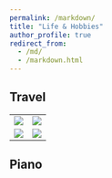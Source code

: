 ```yaml
---
permalink: /markdown/
title: "Life & Hobbies"
author_profile: true
redirect_from: 
  - /md/
  - /markdown.html
---
```


## Travel
<table>
  <tr>
    <td ><center><img src="../images/Life1.jpg"></center></td>
    <td ><center><img src="../images/Life2.jpg"></center></td>
  </tr>
  
  <tr>
    <td ><center><img src="../images/Life3.jpg"></center></td>
    <td ><center><img src="../images/Life4.jpg"></center></td>
  </tr>
</table>


## Piano
